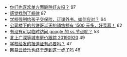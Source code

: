 - [你们也喜欢单方面删除好友吗？](https://www.v2ex.com/t/602742) 97
- [感觉找到了规律](https://www.v2ex.com/t/602789) 87
- [学校强制给孩子交保险，订课外书，如何应对？](https://www.v2ex.com/t/602750) 64
- [公司楼下的煎饼哥半天的销售额有 1500 元多，好羡慕！](https://www.v2ex.com/t/602724) 62
- [有没有可以临时访问 google 的 ss 节点呢？](https://www.v2ex.com/t/602734) 53
- [北上广深等城市房价跟踪 20190920](https://www.v2ex.com/t/602732) 49
- [学校给发的报道证有必要吗？](https://www.v2ex.com/t/602729) 47
- [网易云音乐也终于走到这一步了吗](https://www.v2ex.com/t/602827) 46